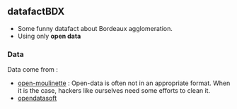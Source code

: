 ## datafactBDX


- Some funny datafact about Bordeaux agglomeration.
- Using only **open data**


### Data

Data come from : 

- [open-moulinette](https://github.com/anthill/open-moulinette) : Open-data is often not in an appropriate format. When it is the case, hackers like ourselves need some efforts to clean it. 
- [opendatasoft](http://public.opendatasoft.com/explore/dataset/correspondance-code-insee-code-postal/)

